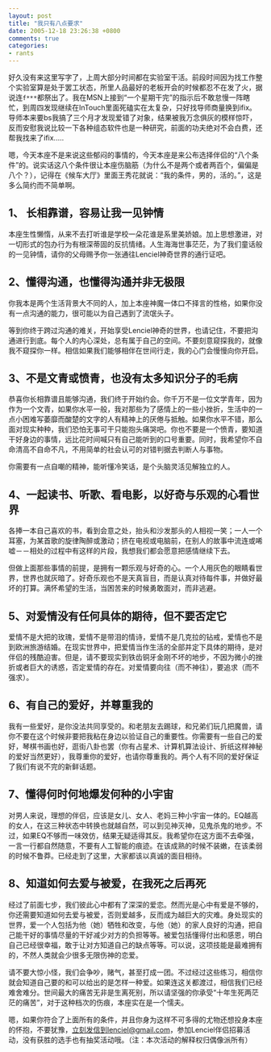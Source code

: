 ```yaml
---
layout: post
title: "我只有八点要求"
date: 2005-12-18 23:26:38 +0800
comments: true
categories: 
- rants
---
```


好久没有来这里写字了，上周大部分时间都在实验室干活。前段时间因为找工作整个实验室算是处于罢工状态，所里人品最好的老板开会的时候都忍不在发了火，据说连`f***`都祭出了。我在MSN上接到“一个星期干完”的指示后不敢怠慢一阵瞎忙，到周四发现继续在InTouch里面死磕实在太复杂，只好找导师商量换到ifix。导师本来要bs我搞了三个月才发现爱错了对象，结果被我万念俱灰的模样惊吓，反而安慰我说比较一下各种组态软件也是一种研究，前面的功夫绝对不会白费，还帮我找来了ifix.....

嗯，今天本座不是来说这些郁闷的事情的，今天本座是来公布选择伴侣的“八个条件”的。说实话这八个条件很让本座伤脑筋（为什么不是两个或者两百个，偏偏是八个？），记得在《候车大厅》里面王秀花就说：“我的条件，男的，活的。”，这是多么简约而不简单啊。

1、 长相靠谱，容易让我一见钟情
------------------------------------

本座生性懒惰，从来不去打听谁是学校一朵花谁是系里美娇娘。加上思想激进，对一切形式的包办行为有根深蒂固的反抗情绪。人生海海世事茫茫，为了我们童话般的一见钟情，请你的父母赐予你一张通往Lenciel神奇世界的通行证吧。

2、懂得沟通，也懂得沟通并非无极限
------------------------------------

你我本是两个生活背景大不同的人，加上本座神魔一体口不择言的性格，如果你没有一点沟通的能力，很可能以为自己遇到了流氓头子。

等到你终于跨过沟通的难关，开始享受Lenciel神奇的世界，也请记住，不要把沟通进行到底。每个人的内心深处，总有属于自己的空间。不要刻意窥探我的，就像我不窥探你一样。相信如果我们能够相伴在世间行走，我的心门会慢慢向你开启。

3、不是文青或愤青，也没有太多知识分子的毛病
------------------------------------

恭喜你长相靠谱且能够沟通，我们终于开始约会。你千万不是一位文学青年，因为作为一个文青，如果你水平一般，我对那些为了感情上的一些小挫折，生活中的一点小困难写萎靡而酸楚的文字的人有精神上的厌倦与抵触。如果你水平不错，那么面对现实种种，我们恐怕无事可干只能抱头痛哭吧。你也不要是一个愤青，要知道干好身边的事情，远比花时间喊只有自己能听到的口号重要。同时，我希望你不自命清高不自命不凡，不用简单的社会认可的对错判据去判断人与事物。

你需要有一点自嘲的精神，能听懂冷笑话，是个头脑灵活见解独立的人。

4、一起读书、听歌、看电影，以好奇与乐观的心看世界
------------------------------------------

各捧一本自己喜欢的书，看到会意之处，抬头和沙发那头的人相视一笑；一人一个耳塞，为某首歌的旋律陶醉或激动；挤在电视或电脑前，在别人的故事中流连或唏嘘－－相处的过程中有这样的片段，我想我们都会愿意把感情继续下去。

但做上面那些事情的前提，是拥有一颗乐观与好奇的心。一个人用灰色的眼睛看世界，世界也就灰暗了。好奇乐观也不是天真盲目，而是认真对待每件事，并做好最坏的打算。满怀希望的生活，当困苦来的时候勇敢面对，而非逃避。

5、对爱情没有任何具体的期待，但不要否定它
------------------------------------------

爱情不是大把的玫瑰，爱情不是带泪的情诗，爱情不是几克拉的钻戒，爱情也不是到欧洲旅游结婚。在现实世界中，把爱情当作生活的全部并定下具体的期待，是对伴侣的残酷迫害。但是，请不要现实到铁齿铜牙金刚不坏的地步，不因为微小的挫折或者巨大的诱惑，否定爱情的存在。对爱情要向往（而不神往），要追求（而不强求）。

6、有自己的爱好，并尊重我的
------------------------------------------

我有一些爱好，是你没法共同享受的。和老朋友去踢球，和兄弟们玩几把魔兽，请你不要在这个时候非要把我粘在身边以验证自己的重要性。你需要有一些自己的爱好，琴棋书画也好，逛街八卦也罢（你有占星术、计算机算法设计、折纸这样神秘的爱好当然更好），我尊重你的爱好，也请你尊重我的。两个人有不同的爱好保证了我们有说不完的新鲜话题。
 
7、懂得何时何地爆发何种的小宇宙
------------------------------------------

对男人来说，理想的伴侣，应该是女儿、女人、老妈三种小宇宙一体的。EQ越高的女人，在这三种状态中转换也就越自然，可以到见神灭神，见鬼杀鬼的地步。不过，如果EQ不够而一味效仿，结果无疑适得其反。我希望你在这方面不去牵强，一言一行都自然随意，不要有人工智能的痕迹。在该成熟的时候不装嫩，在该柔弱的时候不鲁莽。已经走到了这里，大家都该以真诚的面目相待。

8、知道如何去爱与被爱，在我死之后再死
------------------------------------------

经过了前面七步，我们彼此心中都有了深深的爱恋。然而光是心中有爱是不够的，你还需要知道如何去爱与被爱，否则爱越多，反而成为越巨大的灾难。身处现实的世界，爱一个人包括为他（她）牺牲和改变，与他（她）的家人良好的沟通，把自己能干好的事情尽量的干好减少对方的负担等等。被爱包括懂得付出和感恩，明白自己已经很幸福，敢于让对方知道自己的缺点等等。可以说，这项技能是最难拥有的，不然人类就会少很多无限伤神的恋爱。

请不要大惊小怪，我们会争吵，赌气，甚至打成一团。不过经过这些练习，相信你就会知道自己要的和可以给出的是怎样一种爱。如果连这关都渡过，相信我们已经难舍难分。世间最大的痛苦无非是生离死别，所以请坚强的你承受“十年生死两茫茫的痛苦”，对于这种档次的伤痕，本座实在是一个懦夫。

嗯，如果你符合了上面所有的条件，并且你身为这样不可多得的尤物还想投身本座的怀抱，不要犹豫，立刻发信到lenciel@gmail.com，参加Lenciel伴侣招募活动，没有获胜的选手也有抽奖活动哦。（注：本次活动的解释权归偶像派所有）
